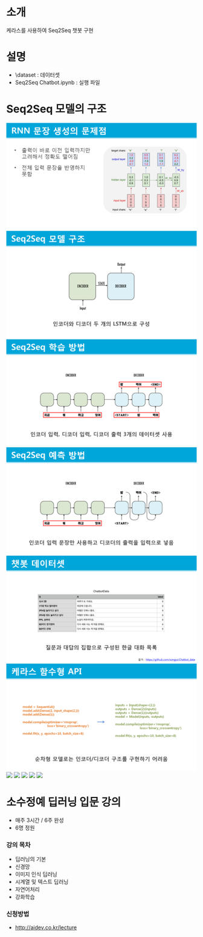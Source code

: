 # 소개
케라스를 사용하여 Seq2Seq 챗봇 구현

# 설명
- \dataset : 데이터셋
- Seq2Seq Chatbot.ipynb : 실행 파일

# Seq2Seq 모델의 구조
<img src = "/image/image01.png">

<img src = "/image/image02.png">

<img src = "/image/image03.png">

<img src = "/image/image04.png">

<img src = "/image/image05.png">

<img src = "/image/image06.png">

<img src = "/image/image07.png">

<img src = "/image/image08.png">

<img src = "/image/image09.png">

<img src = "/image/image10.png">

<img src = "/image/image11.png">
            
# 소수정예 딥러닝 입문 강의
- 매주 3시간 / 6주 완성
- 6명 정원

### 강의 목차
- 딥러닝의 기본
- 신경망
- 이미지 인식 딥러닝
- 시계열 및 텍스트 딥러닝
- 자연어처리
- 강화학습

### 신청방법
- <http://aidev.co.kr/lecture>
